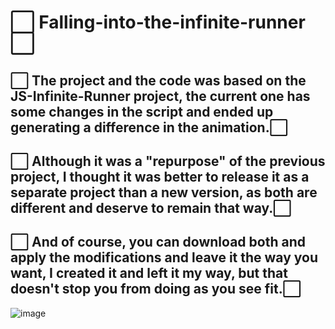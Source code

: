 # ⬜ Falling-into-the-infinite-runner ⬜
## ⬜ The project and the code was based on the JS-Infinite-Runner project, the current one has some changes in the script and ended up generating a difference in the animation.⬜
## ⬜ Although it was a "repurpose" of the previous project, I thought it was better to release it as a separate project than a new version, as both are different and deserve to remain that way.⬜
## ⬜ And of course, you can download both and apply the modifications and leave it the way you want, I created it and left it my way, but that doesn't stop you from doing as you see fit.⬜
![image](https://user-images.githubusercontent.com/94203956/193608753-73e3d388-e8e5-4299-8459-c0dfa0004516.png)

